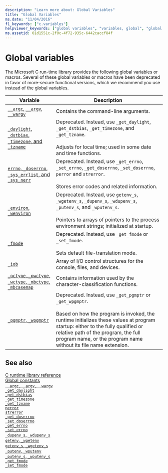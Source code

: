 ```yaml
---
description: "Learn more about: Global Variables"
title: "Global Variables"
ms.date: "11/04/2016"
f1_keywords: ["c.variables"]
helpviewer_keywords: ["global variables", "variables, global", "global variables, Microsoft run-time library"]
ms.assetid: 01d1551c-2f0c-4f72-935c-6442caccf84f
---
```

# Global variables

The Microsoft C run-time library provides the following global variables or macros. Several of these global variables or macros have been deprecated in favor of more-secure functional versions, which we recommend you use instead of the global variables.

| Variable | Description |
|---|---|
| [`__argc`, `__argv`, `__wargv`](./argc-argv-wargv.md) | Contains the command-line arguments. |
| [`_daylight`, `_dstbias`, `_timezone`, and `_tzname`](./daylight-dstbias-timezone-and-tzname.md) | Deprecated. Instead, use `_get_daylight`, `_get_dstbias`, `_get_timezone`, and `_get_tzname`.<br /><br /> Adjusts for local time; used in some date and time functions. |
| [`errno`, `_doserrno`, `_sys_errlist`, and `_sys_nerr`](./errno-doserrno-sys-errlist-and-sys-nerr.md) | Deprecated. Instead, use `_get_errno`, `_set_errno`, `_get_doserrno`, `_set_doserrno`, `perror` and `strerror`.<br /><br /> Stores error codes and related information. |
| [`_environ`, `_wenviron`](./environ-wenviron.md) | Deprecated. Instead, use `getenv_s`, `_wgetenv_s`, `_dupenv_s`, `_wdupenv_s`, `_putenv_s`, and `_wputenv_s`.<br /><br /> Pointers to arrays of pointers to the process environment strings; initialized at startup. |
| [`_fmode`](./fmode.md) | Deprecated. Instead, use `_get_fmode` or `_set_fmode`.<br /><br /> Sets default file-translation mode. |
| [`_iob`](./iob.md) | Array of I/O control structures for the console, files, and devices. |
| [`_pctype`, `_pwctype`, `_wctype`, `_mbctype`, `_mbcasemap`](./pctype-pwctype-wctype-mbctype-mbcasemap.md) | Contains information used by the character-classification functions. |
| [`_pgmptr`, `_wpgmptr`](./pgmptr-wpgmptr.md) | Deprecated. Instead, use `_get_pgmptr` or `_get_wpgmptr`.<br /><br /> Based on how the program is invoked, the runtime initializes these values at program startup: either to the fully qualified or relative path of the program, the full program name, or the program name without its file name extension. |

## See also

[C runtime library reference](./c-run-time-library-reference.md)\
[Global constants](./global-constants.md)\
[`__argc`, `__argv`, `__wargv`](./argc-argv-wargv.md)\
[`_get_daylight`](./reference/get-daylight.md)\
[`_get_dstbias`](./reference/get-dstbias.md)\
[`_get_timezone`](./reference/get-timezone.md)\
[`_get_tzname`](./reference/get-tzname.md)\
[`perror`](./reference/perror-wperror.md)\
[`strerror`](./reference/strerror-strerror-wcserror-wcserror.md)\
[`_get_doserrno`](./reference/get-doserrno.md)\
[`_set_doserrno`](./reference/set-doserrno.md)\
[`_get_errno`](./reference/get-errno.md)\
[`_set_errno`](./reference/set-errno.md)\
[`_dupenv_s`, `_wdupenv_s`](./reference/dupenv-s-wdupenv-s.md)\
[`getenv`, `_wgetenv`](./reference/getenv-wgetenv.md)\
[`getenv_s`, `_wgetenv_s`](./reference/getenv-s-wgetenv-s.md)\
[`_putenv`, `_wputenv`](./reference/putenv-wputenv.md)\
[`_putenv_s`, `_wputenv_s`](./reference/putenv-s-wputenv-s.md)\
[`_get_fmode`](./reference/get-fmode.md)\
[`_set_fmode`](./reference/set-fmode.md)
